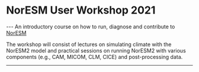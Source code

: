 # NorESM User Workshop 2021

--- An introductory course on how to run, diagnose and contribute to [NorESM](https://www.noresm.org)

The workshop will consist of lectures on simulating climate with the NorESM2 model and practical sessions on running NorESM2 with various components (e.g., CAM, MICOM, CLM, CICE) and post-processing data. 

---
